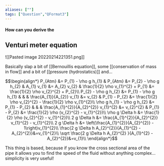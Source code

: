 ```yaml
---
aliases: [""]
tags: ["Question","QFormat3"]
---
```


#### How can you derive the
## Venturi meter equation

![[Pasted image 20220214221351.png]]

Basically slap a bit of [[Bernouillis equation]], some [[conservation of mass in flow]] and a bit of [[pressure (hydrostatics)]] and...

$$\begin{align*}
P_{Atm} &= P_{1} - \rho g h_{1} & P_{Atm} &= P_{2} - \rho g h_{2} & A_{1} v_{1} &= A_{2} v_{2} & \frac{1}{2} \rho v_{1}^{2} + P_{1} &= \frac{1}{2} \rho v_{2}^{2} + P_{2}\\
P_{2} - \rho g h_{2} &= P_{1} - \rho g h_{1} & & & \frac{A_{1}}{A_{2}} v_{1} &= v_{2} &  P_{1} - P_{2} &= \frac{1}{2} \rho v_{2}^{2} - \frac{1}{2} \rho v_{1}^{2}\\
\rho g h_{1} - \rho g h_{2} &= P_{1} - P_{2} & & & \frac{A_{1}^{2}}{A_{2}^{2}} v_{1}^{2} &= v_{2}^{2} &  P_{1} - P_{2} &= \frac{1}{2} \rho (v_{2}^{2} - v_{1}^{2})\\
\rho g \Delta h &= \frac{1}{2} \rho (v_{2}^{2} - v_{1}^{2})\\
2 g \Delta h &= \frac{A_{1}^{2}}{A_{2}^{2}} v_{1}^{2} - v_{1}^{2}\\
2 g \Delta h &= \left(\frac{A_{1}^{2}}{A_{2}^{2}} - 1\right)v_{1}^{2}\\
 \frac{2 g \Delta h A_{2}^{2}}{A_{1}^{2} - A_{2}^{2}}&=v_{1}^{2}\\
 \sqrt \frac{2 g \Delta h A_{2}^{2} }{A_{1}^{2} - A_{2}^{2}}&=v_{1}\\
\end{align*}$$

This thing is based, because if you know the cross sectional area of the pipe it allows you to find the speed of the fluid without anything complex... simplicity is very useful!